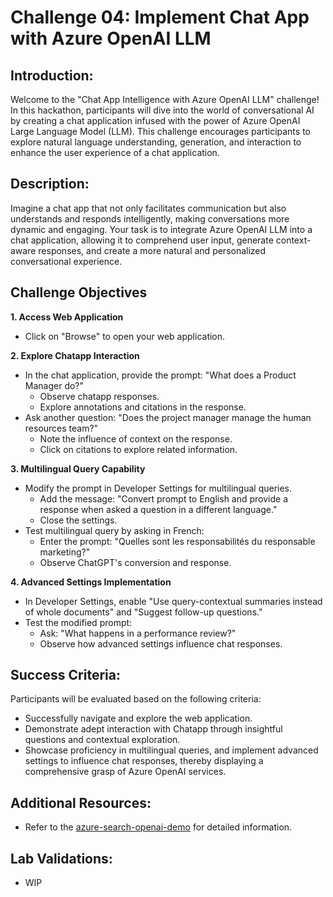 # Challenge 04: Implement Chat App with Azure OpenAI LLM

## Introduction:
Welcome to the "Chat App Intelligence with Azure OpenAI LLM" challenge! In this hackathon, participants will dive into the world of conversational AI by creating a chat application infused with the power of Azure OpenAI Large Language Model (LLM). This challenge encourages participants to explore natural language understanding, generation, and interaction to enhance the user experience of a chat application.

## Description:
Imagine a chat app that not only facilitates communication but also understands and responds intelligently, making conversations more dynamic and engaging. Your task is to integrate Azure OpenAI LLM into a chat application, allowing it to comprehend user input, generate context-aware responses, and create a more natural and personalized conversational experience.

## Challenge Objectives

 **1. Access Web Application**
  - Click on "Browse" to open your web application.

**2. Explore Chatapp Interaction**
- In the chat application, provide the prompt: "What does a Product Manager do?"
    - Observe chatapp responses.
    - Explore annotations and citations in the response.
- Ask another question: "Does the project manager manage the human resources team?"
   - Note the influence of context on the response.
   - Click on citations to explore related information.

**3. Multilingual Query Capability**
- Modify the prompt in Developer Settings for multilingual queries.
   - Add the message: "Convert prompt to English and provide a response when asked a question in a different language."
   - Close the settings.
- Test multilingual query by asking in French:
   - Enter the prompt: "Quelles sont les responsabilités du responsable marketing?"
   - Observe ChatGPT's conversion and response.

**4. Advanced Settings Implementation**

- In Developer Settings, enable "Use query-contextual summaries instead of whole documents" and "Suggest follow-up questions."
- Test the modified prompt:
   - Ask: "What happens in a performance review?"
   - Observe how advanced settings influence chat responses.


## Success Criteria:
Participants will be evaluated based on the following criteria:

   - Successfully navigate and explore the web application.
   - Demonstrate adept interaction with Chatapp through insightful questions and contextual exploration.
   - Showcase proficiency in multilingual queries, and implement advanced settings to influence chat responses, thereby displaying a comprehensive grasp of Azure OpenAI services.

## Additional Resources:

- Refer to the  [azure-search-openai-demo](https://github.com/Azure-Samples/azure-search-openai-demo) for detailed information.
  
  
## Lab Validations: 

- WIP

